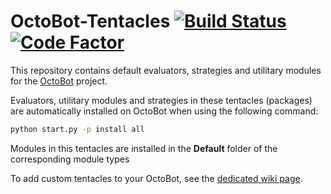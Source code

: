 # OctoBot-Tentacles [![Build Status](https://api.travis-ci.org/Drakkar-Software/OctoBot-Tentacles.svg?branch=master)](https://travis-ci.org/Drakkar-Software/OctoBot)[![Code Factor](https://www.codefactor.io/repository/github/Drakkar-Software/OctoBot-Tentacles/badge)](https://www.codefactor.io/repository/github/Drakkar-Software/OctoBot-Tentacles/overview/dev)
This repository contains default evaluators, strategies and utilitary modules for the [OctoBot](https://github.com/Drakkar-Software/OctoBot) project.

Evaluators, utilitary modules and strategies in these tentacles (packages) are automatically installed on OctoBot when using the following command:
```bash
python start.py -p install all
```

Modules in this tentacles are installed in the **Default** folder of the corresponding module types

To add custom tentacles to your OctoBot, see the [dedicated wiki page](https://github.com/Drakkar-Software/OctoBot/wiki/Customize-your-OctoBot).
